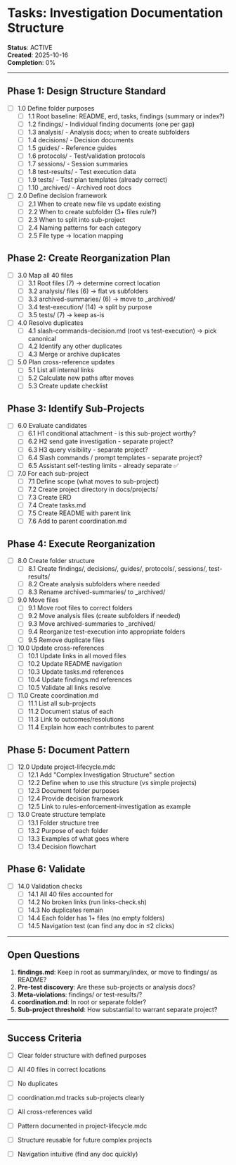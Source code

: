 # Tasks: Investigation Documentation Structure

**Status**: ACTIVE  
**Created**: 2025-10-16  
**Completion**: 0%

---

## Phase 1: Design Structure Standard

- [ ] 1.0 Define folder purposes
  - [ ] 1.1 Root baseline: README, erd, tasks, findings (summary or index?)
  - [ ] 1.2 findings/ - Individual finding documents (one per gap)
  - [ ] 1.3 analysis/ - Analysis docs; when to create subfolders
  - [ ] 1.4 decisions/ - Decision documents
  - [ ] 1.5 guides/ - Reference guides  
  - [ ] 1.6 protocols/ - Test/validation protocols
  - [ ] 1.7 sessions/ - Session summaries
  - [ ] 1.8 test-results/ - Test execution data
  - [ ] 1.9 tests/ - Test plan templates (already correct)
  - [ ] 1.10 _archived/ - Archived root docs

- [ ] 2.0 Define decision framework
  - [ ] 2.1 When to create new file vs update existing
  - [ ] 2.2 When to create subfolder (3+ files rule?)
  - [ ] 2.3 When to split into sub-project
  - [ ] 2.4 Naming patterns for each category
  - [ ] 2.5 File type → location mapping

## Phase 2: Create Reorganization Plan

- [ ] 3.0 Map all 40 files
  - [ ] 3.1 Root files (7) → determine correct location
  - [ ] 3.2 analysis/ files (6) → flat vs subfolders
  - [ ] 3.3 archived-summaries/ (6) → move to _archived/
  - [ ] 3.4 test-execution/ (14) → split by purpose
  - [ ] 3.5 tests/ (7) → keep as-is

- [ ] 4.0 Resolve duplicates
  - [ ] 4.1 slash-commands-decision.md (root vs test-execution) → pick canonical
  - [ ] 4.2 Identify any other duplicates
  - [ ] 4.3 Merge or archive duplicates

- [ ] 5.0 Plan cross-reference updates
  - [ ] 5.1 List all internal links
  - [ ] 5.2 Calculate new paths after moves
  - [ ] 5.3 Create update checklist

## Phase 3: Identify Sub-Projects

- [ ] 6.0 Evaluate candidates
  - [ ] 6.1 H1 conditional attachment - is this sub-project worthy?
  - [ ] 6.2 H2 send gate investigation - separate project?
  - [ ] 6.3 H3 query visibility - separate project?
  - [ ] 6.4 Slash commands / prompt templates - separate project?
  - [ ] 6.5 Assistant self-testing limits - already separate ✅

- [ ] 7.0 For each sub-project
  - [ ] 7.1 Define scope (what moves to sub-project)
  - [ ] 7.2 Create project directory in docs/projects/
  - [ ] 7.3 Create ERD
  - [ ] 7.4 Create tasks.md
  - [ ] 7.5 Create README with parent link
  - [ ] 7.6 Add to parent coordination.md

## Phase 4: Execute Reorganization

- [ ] 8.0 Create folder structure
  - [ ] 8.1 Create findings/, decisions/, guides/, protocols/, sessions/, test-results/
  - [ ] 8.2 Create analysis subfolders where needed
  - [ ] 8.3 Rename archived-summaries/ to _archived/

- [ ] 9.0 Move files
  - [ ] 9.1 Move root files to correct folders
  - [ ] 9.2 Move analysis files (create subfolders if needed)
  - [ ] 9.3 Move archived-summaries to _archived/
  - [ ] 9.4 Reorganize test-execution into appropriate folders
  - [ ] 9.5 Remove duplicate files

- [ ] 10.0 Update cross-references
  - [ ] 10.1 Update links in all moved files
  - [ ] 10.2 Update README navigation
  - [ ] 10.3 Update tasks.md references
  - [ ] 10.4 Update findings.md references
  - [ ] 10.5 Validate all links resolve

- [ ] 11.0 Create coordination.md
  - [ ] 11.1 List all sub-projects
  - [ ] 11.2 Document status of each
  - [ ] 11.3 Link to outcomes/resolutions
  - [ ] 11.4 Explain how each contributes to parent

## Phase 5: Document Pattern

- [ ] 12.0 Update project-lifecycle.mdc
  - [ ] 12.1 Add "Complex Investigation Structure" section
  - [ ] 12.2 Define when to use this structure (vs simple projects)
  - [ ] 12.3 Document folder purposes
  - [ ] 12.4 Provide decision framework
  - [ ] 12.5 Link to rules-enforcement-investigation as example

- [ ] 13.0 Create structure template
  - [ ] 13.1 Folder structure tree
  - [ ] 13.2 Purpose of each folder
  - [ ] 13.3 Examples of what goes where
  - [ ] 13.4 Decision flowchart

## Phase 6: Validate

- [ ] 14.0 Validation checks
  - [ ] 14.1 All 40 files accounted for
  - [ ] 14.2 No broken links (run links-check.sh)
  - [ ] 14.3 No duplicates remain
  - [ ] 14.4 Each folder has 1+ files (no empty folders)
  - [ ] 14.5 Navigation test (can find any doc in ≤2 clicks)

---

## Open Questions

1. **findings.md**: Keep in root as summary/index, or move to findings/ as README?
2. **Pre-test discovery**: Are these sub-projects or analysis docs?
3. **Meta-violations**: findings/ or test-results/?
4. **coordination.md**: In root or separate folder?
5. **Sub-project threshold**: How substantial to warrant separate project?

---

## Success Criteria

- [ ] Clear folder structure with defined purposes
- [ ] All 40 files in correct locations
- [ ] No duplicates
- [ ] coordination.md tracks sub-projects clearly
- [ ] All cross-references valid
- [ ] Pattern documented in project-lifecycle.mdc
- [ ] Structure reusable for future complex projects
- [ ] Navigation intuitive (find any doc quickly)

